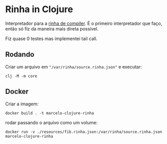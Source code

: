 # Rinha in Clojure

Interpretador para a [rinha de compiler](https://github.com/aripiprazole/rinha-de-compiler). É o primeiro interpretador que faço, então só fiz da maneira mais direta possível.

Fiz quase 0 testes mas implementei tail call.

## Rodando

Criar um arquivo em `"/var/rinha/source.rinha.json"` e executar:

```shell
clj -M -m core
```

## Docker

Criar a imagem:

```shell
docker build . -t marcelo-clojure-rinha
```

rodar passando o arquivo como um volume:

```shell
docker run -v ./resources/fib.rinha.json:/var/rinha/source.rinha.json marcelo-clojure-rinha
```
